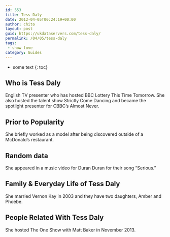 ```yaml
---
id: 553
title: Tess Daly
date: 2012-04-05T00:24:19+00:00
author: chito
layout: post
guid: https://ukdataservers.com/tess-daly/
permalink: /04/05/tess-daly
tags:
 - show love
category: Guides
---
```


* some text
{: toc}
          
          
## Who is  Tess Daly
                  
                  
                  
English TV presenter who has hosted BBC Lottery This Time Tomorrow. She also hosted the talent show Strictly Come Dancing and became the spotlight presenter for CBBC&#8217;s Almost Never.
                  
                
                
                
## Prior to Popularity 
                  
                  
                  
She briefly worked as a model after being discovered outside of a McDonald&#8217;s restaurant.
                  
                
                
                
## Random data 
                  
                  
                  
She appeared in a music video for Duran Duran for their song &#8220;Serious.&#8221;
                  
                
                
                
## Family & Everyday Life of Tess Daly
                  
                  
                  
She married Vernon Kay in 2003 and they have two daughters, Amber and Phoebe. 
                  
                
                
                
## People Related With  Tess Daly
                  
                  
                  
She hosted The One Show with Matt Baker in November 2013.
                  
                
              
            
          
          
          
    
    
  
